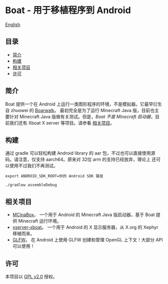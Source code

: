 # Boat - 用于移植程序到 Android
[English](./README.md)
## 目录
- [简介](#简介)
- [构建](#构建)
- [相关项目](#相关项目)
- [许可](#许可)

## 简介
  Boat 提供一个在 Android 上运行一类图形程序的环境，不是模拟器。它最早衍生自 zhuowei 的 [Boarwalk](https://github.com/zhuowei/Boardwalk)。
最初完全是为了运行 Minecraft Java 版，目前也主要针对 Minecraft Java 版做有关测试。但是，*Boat 不是 Minecraft 启动器*，目前我们还有
Xboat X server 等项目。请参看 [相关项目](#相关项目)。
  
## 构建 
  通过 gradle 可以轻松构建 Android library 的 aar 包，不过也可以直接使用源码。请注意，仅支持 aarch64。原来对 32位 arm 的支持已经放弃，理论上
还可以使用不过我们不再测试。

  `export ANDROID_SDK_ROOT=你的 Android SDK 路径`

  `./gradlew assembleDebug`
  
## 相关项目
  - [MCinaBox](https://github.com/AOF-Dev/MCinaBox)。 一个用于 Android 的 Minecraft Java 版启动器，基于 Boat 提供 Minecraft 运行环境。
  - [xserver-xboat](https://github.com/AOF-Dev/xserver-xboat)。 一个用于 Android 的 X 显示服务器，从 X.org 的 Xephyr 移植而来。
  - [GLFW](https://github.com/AOF-Dev/MCinaBox/glfw-boat)。 在 Android 上使用 GLFW 创建和管理 OpenGL 上下文！大部分 API 可以使用！

## 许可
  本项目以 [GPL v2.0](http://www.gnu.org/licenses/old-licenses/gpl-2.0.html) 授权。
